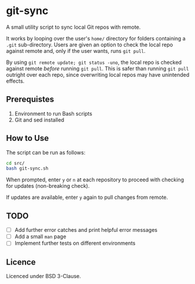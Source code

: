 # git-sync
A small utility script to sync local Git repos with remote.

It works by looping over the user's `home/` directory for folders containing a `.git` sub-directory. Users are given an option to check the local repo against remote and, only if the user wants, runs `git pull`.

By using `git remote update; git status -uno`, the local repo is checked against remote _before_ running `git pull`. This is safer than running `git pull` outright over each repo, since overwriting local repos  may have unintended effects. 

## Prerequistes
1. Environment to run Bash scripts
2. Git and sed installed

## How to Use
The script can be run as follows:
```bash
cd src/
bash git-sync.sh
```
When prompted, enter `y` or `n` at each repository to proceed with checking for updates (non-breaking check).

If updates are available, enter `y` again to pull changes from remote.

## TODO
- [ ] Add further error catches and print helpful error messages
- [ ] Add a small `man` page
- [ ] Implement further tests on different environments

## Licence
Licenced under BSD 3-Clause.
